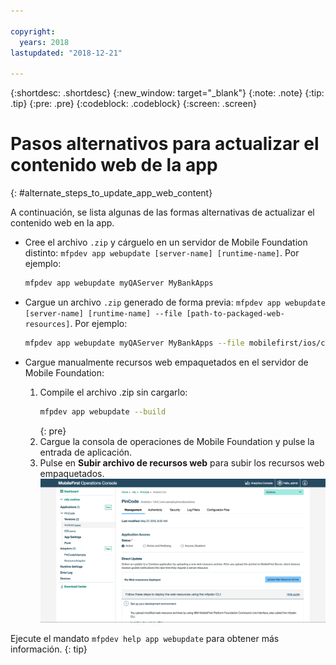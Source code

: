 ```yaml
---

copyright:
  years: 2018
lastupdated: "2018-12-21"

---
```


{:shortdesc: .shortdesc}
{:new_window: target="_blank"}
{:note: .note}
{:tip: .tip}
{:pre: .pre}
{:codeblock: .codeblock}
{:screen: .screen}

# Pasos alternativos para actualizar el contenido web de la app
{: #alternate_steps_to_update_app_web_content}

A continuación, se lista algunas de las formas alternativas de actualizar el contenido web en la app.

* Cree el archivo `.zip` y cárguelo en un servidor de Mobile Foundation distinto: `mfpdev app webupdate [server-name] [runtime-name]`.
  Por ejemplo:
  ```bash
  mfpdev app webupdate myQAServer MyBankApps
  ```

* Cargue un archivo `.zip` generado de forma previa: `mfpdev app webupdate [server-name] [runtime-name] --file [path-to-packaged-web-resources]`.
  Por ejemplo:
  ```bash
  mfpdev app webupdate myQAServer MyBankApps --file mobilefirst/ios/com.mfp.myBankApp-1.0.1.zip
  ```

* Cargue manualmente recursos web empaquetados en el servidor de Mobile Foundation:
  1. Compile el archivo .zip sin cargarlo:
      ```bash
      mfpdev app webupdate --build
      ```
      {: pre}
  2. Cargue la consola de operaciones de Mobile Foundation y pulse la entrada de aplicación.
  3. Pulse en **Subir archivo de recursos web** para subir los recursos web empaquetados.    
      ![Cargar el archivo .zip de Direct Update desde la consola](images/upload-direct-update-package.png)

Ejecute el mandato `mfpdev help app webupdate` para obtener más información.
{: tip}

